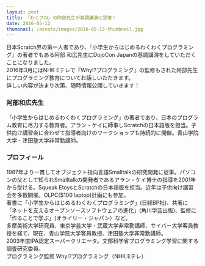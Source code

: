 ```yaml
---
layout: post
title: 『わくプロ』の阿部先生が基調講演に登壇！
date: 2016-05-12
thumbnail: /assets/images/2016-05-12-thumbnail.jpg
---
```

日本Scratch界の第一人者であり、『小学生からはじめるわくわくプログラミング』の著者でもある阿部 和広先生にDojoCon Japanの基調講演をしていただくことになりました。  
2016年3月にはNHK Eテレで『Why!?プログラミング』の監修もされた阿部先生にプログラミング教育についてお話しいただきます。  
詳しい内容が決まり次第、随時情報公開していきます！   

  
### 阿部和広先生
「小学生からはじめるわくわくプログラミング」の著者であり、日本のプログラム教育に尽力する教育者。アラン・ケイに師事しScratchの日本語版を担当。子供向け講習会に合わせて指導者向けのワークショップも持続的に開催。青山学院大学・津田塾大学非常勤講師。  

### プロフィール
1987年より一貫してオブジェクト指向言語Smalltalkの研究開発に従事。パソコンの父として知られSmalltalkの開発者であるアラン・ケイ博士の指導を2001年から受ける。Squeak EtoysとScratchの日本語版を担当。近年は子供向け講習会を多数開催。OLPC($100 laptop)計画にも参加。  
著書に「小学生からはじめるわくわくプログラミング」(日経BP社)、共著に「ネットを支えるオープンソースソフトウェアの進化」(角川学芸出版)、監修に「作ることで学ぶ」(オライリー・ジャパン）など。   
多摩美術大学研究員、東京学芸大学・武蔵大学非常勤講師、サイバー大学客員教授を経て、現在、青山学院大学客員教授、津田塾大学非常勤講師。  
2003年度IPA認定スーパークリエータ。文部科学省プログラミング学習に関する調査研究委員。  
プログラミング監修 Why!?プログラミング（NHK Eテレ）  
